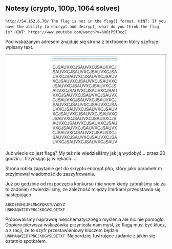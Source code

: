 ## Notesy (crypto, 100p, 1064 solves)
`http://54.152.6.70/
The flag is not in the flag{} format.
HINT: If you have the ability to encrypt and decrypt, what do you think the flag is?
HINT: https://www.youtube.com/watch?v=68BjP5f0ccE`

Pod wskazanym adresem znajduje się strona z textboxem który szyfruje wpisany text.

![](./notesy.png)

Już wiecie co jest flagą? My też nie wiedzieliśmy jak ją wydobyć… przez 20 godzin… trzymając ją w rękach….

Strona robiła zapytanie get do skryptu encrypt.php, który jako parametr m przyjmował wiadomość do zaszyfrowania.

Już po godzinie od rozpoczęcia konkursu (nie wiem kiedy zabraliśmy sie za to zadanie) stwierdziliśmy, że zależność między literkami przedstawia się następująco

```
ABCDEFGHIJKLMNOPQRSTUVWXYZ
UNHMAQWZIDYPRCJKBGVSLOETXF
```

Próbowaliśmy naprawdę nieschematycznego myślenia ale nic nie pomogło. Dopiero pierwsza wskazówka przyniosła nam myśl, że flagą musi być klucz, a z racji, że to szyfr przestawieniowy kluczem będzie `UNHMAQWZIDYPRCJKBGVSLOETXF`. Najbardziej fustrujące zadanie z jakim się ostatnio spotkałem.
